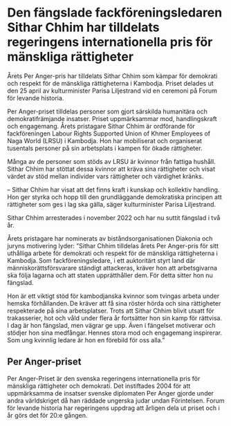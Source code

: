 # Den fängslade fackföreningsledaren Sithar Chhim har tilldelats regeringens internationella pris för mänskliga rättigheter

Årets Per Anger\-pris har tilldelats Sithar Chhim som kämpar för demokrati och respekt för de mänskliga rättigheterna i Kambodja. Priset delades ut den 25 april av kulturminister Parisa Liljestrand vid en ceremoni på Forum för levande historia.


Per Anger\-priset tilldelas personer som gjort särskilda humanitära och demokratifrämjande insatser. Priset uppmärksammar mod, handlingskraft och engagemang. Årets pristagare Sithar Chhim är ordförande för fackföreningen Labour Rights Supported Union of Khmer Employees of Naga World (LRSU) i Kambodja. Hon har mobiliserat och organiserat tusentals personer på sin arbetsplats i kampen för ökade rättigheter.

Många av de personer som stöds av LRSU är kvinnor från fattiga hushåll. Sithar Chhim har stöttat dessa kvinnor att kräva sina rättigheter och visat värdet av stöd mellan individer vars rättigheter och värdighet kränks.

– Sithar Chhim har visat att det finns kraft i kunskap och kollektiv handling. Hon ger styrka och hopp till den grundläggande demokratiska principen att rättigheter som ges i lag ska gälla, säger kulturminister Parisa Liljestrand.

Sithar Chhim arresterades i november 2022 och har nu suttit fängslad i två år.

Årets pristagare har nominerats av biståndsorganisationen Diakonia och juryns motivering lyder: ”Sithar Chhim tilldelas årets Per Anger\-pris för sitt uthålliga arbete för demokrati och respekt för de mänskliga rättigheterna i Kambodja. Som fackföreningsledare, i ett auktoritärt styrt land där människorättsförsvarare ständigt attackeras, kräver hon att arbetsgivarna ska följa lagarna och att staten upprätthåller dem. För detta sitter hon nu fängslad.

Hon är ett viktigt stöd för kambodjanska kvinnor som tvingas arbeta under hemska förhållanden. De kräver att få sina röster hörda och sina rättigheter respekterade på sina arbetsplatser. Trots att Sithar Chhim blivit utsatt för trakasserier, hot och våld under flera år fortsätter hon sin kamp för rättvisa. I dag är hon fängslad, men vägrar ge upp. Även i fängelset motiverar och stödjer hon sina medfångar. Hennes stora mod och engagemang inspirerar. Som ung kvinnlig ledare är hon en förebild för oss alla.”

## Per Anger\-priset

Per Anger\-Priset är den svenska regeringens internationella pris för mänskliga rättigheter och demokrati. Det instiftades 2004 för att uppmärksamma de insatser svenske diplomaten Per Anger gjorde under andra världskriget då han räddade ungerska judar undan Förintelsen. Forum för levande historia har regeringens uppdrag att årligen dela ut priset och i år görs det för 20:e gången.
